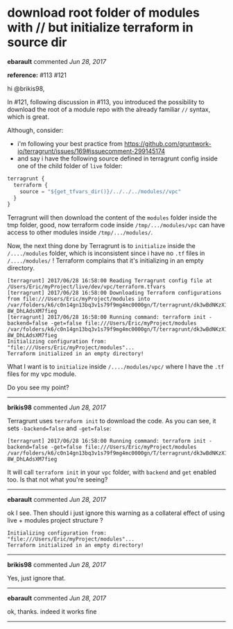 # download root folder of modules with // but initialize terraform in source dir

**ebarault** commented *Jun 28, 2017*

**reference:** 
#113
#121

hi @brikis98, 

In #121, following discussion in #113, you introduced the possibility to download the root of a module repo with the already familiar `//` syntax, which is great.

Although, consider:
- i'm following your best practice from https://github.com/gruntwork-io/terragrunt/issues/169#issuecomment-299145174 
- and say i have the following source defined in terragrunt config inside one of the child folder of `live` folder:
```js
terragrunt {
  terraform {
    source = "${get_tfvars_dir()}/../../../modules//vpc"
  }
}
```

Terragrunt will then download the content of the `modules` folder inside the tmp folder, good, now terraform code inside `/tmp/.../modules/vpc` can have access to other modules inside `/tmp/.../modules/`.

Now, the next thing done by Terragrunt is to `initialize` inside the `/..../modules` folder, which is inconsistent since i have no `.tf` files in `/..../modules/` ! Terraform complains that it's initializing in an empty directory.

```
[terragrunt] 2017/06/28 16:58:00 Reading Terragrunt config file at /Users/Eric/myProject/live/dev/vpc/terraform.tfvars
[terragrunt] 2017/06/28 16:58:00 Downloading Terraform configurations from file:///Users/Eric/myProject/modules into /var/folders/k6/c0n14gn13bq3v1s79f9mg4mc0000gn/T/terragrunt/dk3wBdNKzX1gXLXNlopHh64x1HA/FNGy7wlYkx-8W_DhLAdsXM7fieg
[terragrunt] 2017/06/28 16:58:00 Running command: terraform init -backend=false -get=false file:///Users/Eric/myProject/modules /var/folders/k6/c0n14gn13bq3v1s79f9mg4mc0000gn/T/terragrunt/dk3wBdNKzX1gXLXNlopHh64x1HA/FNGy7wlYkx-8W_DhLAdsXM7fieg
Initializing configuration from: "file:///Users/Eric/myProject/modules"...
Terraform initialized in an empty directory!
```

What I want is to `initialize` inside `/..../modules/vpc/` where I have the `.tf` files for my vpc module.

Do you see my point?
<br />
***


**brikis98** commented *Jun 28, 2017*

Terragrunt uses `terraform init` to download the code. As you can see, it sets `-backend=false` and `-get=false`:

```
[terragrunt] 2017/06/28 16:58:00 Running command: terraform init -backend=false -get=false file:///Users/Eric/myProject/modules /var/folders/k6/c0n14gn13bq3v1s79f9mg4mc0000gn/T/terragrunt/dk3wBdNKzX1gXLXNlopHh64x1HA/FNGy7wlYkx-8W_DhLAdsXM7fieg
```

It will call `terraform init` in your `vpc` folder, with `backend` and `get` enabled too. Is that not what you're seeing?
***

**ebarault** commented *Jun 28, 2017*

ok I see. Then should i just ignore this warning as a collateral effect of using live + modules project structure ?
```
Initializing configuration from: "file:///Users/Eric/myProject/modules"...
Terraform initialized in an empty directory!
```
***

**brikis98** commented *Jun 28, 2017*

Yes, just ignore that.
***

**ebarault** commented *Jun 28, 2017*

ok, thanks. indeed it works fine
***

